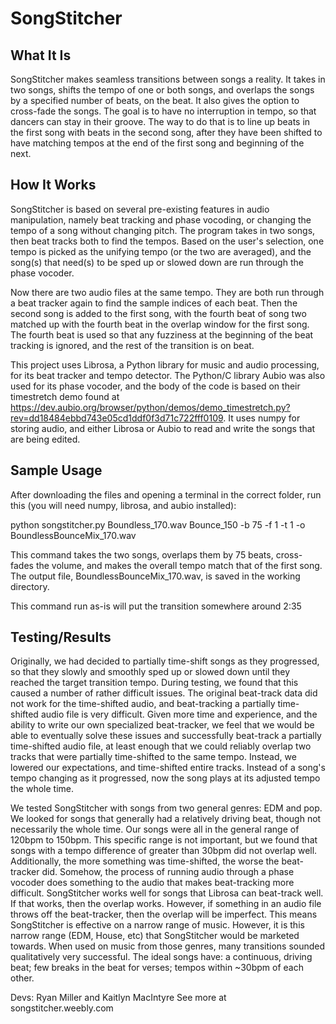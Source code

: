 # SongStitcher
## What It Is

SongStitcher makes seamless transitions between songs a reality. 
It takes in two songs, shifts the tempo of one or both songs, 
and overlaps the songs by a specified number of beats, on the beat. 
It also gives the option to cross-fade the songs. 
The goal is to have no interruption in tempo, so that dancers can stay in their groove. 
The way to do that is to line up beats in the first song with beats in the second song, 
after they have been shifted to have matching tempos at the end of the first song and beginning of the next.


## How It Works

SongStitcher is based on several pre-existing features in audio manipulation, 
namely beat tracking and phase vocoding, or changing the tempo of a song without changing pitch. 
The program takes in two songs, then beat tracks both to find the tempos. 
Based on the user's selection, one tempo is picked as the unifying tempo (or the two are averaged), 
and the song(s) that need(s) to be sped up or slowed down are run through the phase vocoder.

Now there are two audio files at the same tempo. 
They are both run through a beat tracker again to find the sample indices of each beat. 
Then the second song is added to the first song, 
with the fourth beat of song two matched up with the fourth beat in the overlap window for the first song. 
The fourth beat is used so that any fuzziness at the beginning of the beat tracking is ignored, 
and the rest of the transition is on beat.

This project uses Librosa, a Python library for music and audio processing, 
for its beat tracker and tempo detector. 
The Python/C library Aubio was also used for its phase vocoder, 
and the body of the code is based on their timestretch demo found at 
https://dev.aubio.org/browser/python/demos/demo_timestretch.py?rev=dd18484ebbd743e05cd1ddf0f3d71c722fff0109. 
It uses numpy for storing audio, and either Librosa or Aubio to read and write the songs that are being edited.

## Sample Usage

After downloading the files and opening a terminal in the correct folder,
run this (you will need numpy, librosa, and aubio installed):

python songstitcher.py Boundless_170.wav Bounce_150 -b 75 -f 1 -t 1 -o BoundlessBounceMix_170.wav

This command takes the two songs, overlaps them by 75 beats, cross-fades the volume,
and makes the overall tempo match that of the first song.
The output file, BoundlessBounceMix_170.wav, is saved in the working directory.

This command run as-is will put the transition somewhere around 2:35

## Testing/Results

Originally, we had decided to partially time-shift songs as they progressed, 
so that they slowly and smoothly sped up or slowed down until they reached the target transition tempo. 
During testing, we found that this caused a number of rather difficult issues. 
The original beat-track data did not work for the time-shifted audio, 
and beat-tracking a partially time-shifted audio file is very difficult. 
Given more time and experience, and the ability to write our own specialized beat-tracker, 
we feel that we would be able to eventually solve these issues 
and successfully beat-track a partially time-shifted audio file, 
at least enough that we could reliably overlap two tracks that were partially time-shifted to the same tempo. 
Instead, we lowered our expectations, and time-shifted entire tracks. 
Instead of a song's tempo changing as it progressed, now the song plays at its adjusted tempo the whole time.

We tested SongStitcher with songs from two general genres: EDM and pop. 
We looked for songs that generally had a relatively driving beat, though not necessarily the whole time. 
Our songs were all in the general range of 120bpm to 150bpm. This specific range is not important, 
but we found that songs with a tempo difference of greater than 30bpm did not overlap well. 
Additionally, the more something was time-shifted, the worse the beat-tracker did. 
Somehow, the process of running audio through a phase vocoder does something to the audio 
that makes beat-tracking more difficult. SongStitcher works well for songs that Librosa can beat-track well. 
If that works, then the overlap works. However, if something in an audio file throws off the beat-tracker, 
then the overlap will be imperfect. This means SongStitcher is effective on a narrow range of music. 
However, it is this narrow range (EDM, House, etc) that SongStitcher would be marketed towards. 
When used on music from those genres, many transitions sounded qualitatively very successful. 
The ideal songs have: a continuous, driving beat; few breaks in the beat for verses; 
tempos within ~30bpm of each other.

Devs: Ryan Miller and Kaitlyn MacIntyre
See more at songstitcher.weebly.com